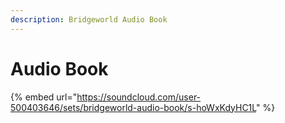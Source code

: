 ```yaml
---
description: Bridgeworld Audio Book
---
```


# Audio Book

{% embed url="https://soundcloud.com/user-500403646/sets/bridgeworld-audio-book/s-hoWxKdyHC1L" %}
